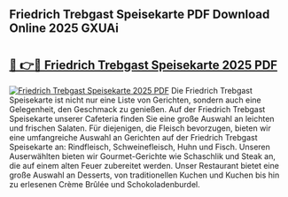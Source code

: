 ## Friedrich Trebgast Speisekarte PDF Download Online 2025 GXUAi

# <h2><a href="http://gc85xfh.nevu.top/?p=Friedrich+Trebgast+Speisekarte">🔗 👉🔴 Friedrich Trebgast Speisekarte 2025 PDF</a></h2>

[![Friedrich Trebgast Speisekarte 2025 PDF](https://i.imgur.com/dBaPXMq.png)](http://gc85xfh.nevu.top/?p=Friedrich+Trebgast+Speisekarte)
Die Friedrich Trebgast Speisekarte ist nicht nur eine Liste von Gerichten, sondern auch eine Gelegenheit, den Geschmack zu genießen. Auf der Friedrich Trebgast Speisekarte unserer Cafeteria finden Sie eine große Auswahl an leichten und frischen Salaten. Für diejenigen, die Fleisch bevorzugen, bieten wir eine umfangreiche Auswahl an Gerichten auf der Friedrich Trebgast Speisekarte an: Rindfleisch, Schweinefleisch, Huhn und Fisch. Unseren Auserwählten bieten wir Gourmet-Gerichte wie Schaschlik und Steak an, die auf einem alten Feuer zubereitet werden. Unser Restaurant bietet eine große Auswahl an Desserts, von traditionellen Kuchen und Kuchen bis hin zu erlesenen Crème Brûlée und Schokoladenburdel.

